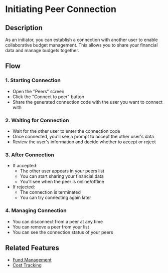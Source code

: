 # Initiating Peer Connection

## Description

As an initiator, you can establish a connection with another user to enable collaborative budget management. This allows you to share your financial data and manage budgets together.

## Flow

### 1. Starting Connection

- Open the "Peers" screen
- Click the "Connect to peer" button
- Share the generated connection code with the user you want to connect with

### 2. Waiting for Connection

- Wait for the other user to enter the connection code
- Once connected, you'll see a prompt to accept the other user's data
- Review the user's information and decide whether to accept or reject

### 3. After Connection

- If accepted:
  - The other user appears in your peers list
  - You can start sharing your financial data
  - You'll see when the peer is online/offline
- If rejected:
  - The connection is terminated
  - You can try connecting again later

### 4. Managing Connection

- You can disconnect from a peer at any time
- You can remove a peer from your list
- You can see the connection status of your peers

## Related Features

- [Fund Management](./fund-management.md)
- [Cost Tracking](./cost-tracking.md)
